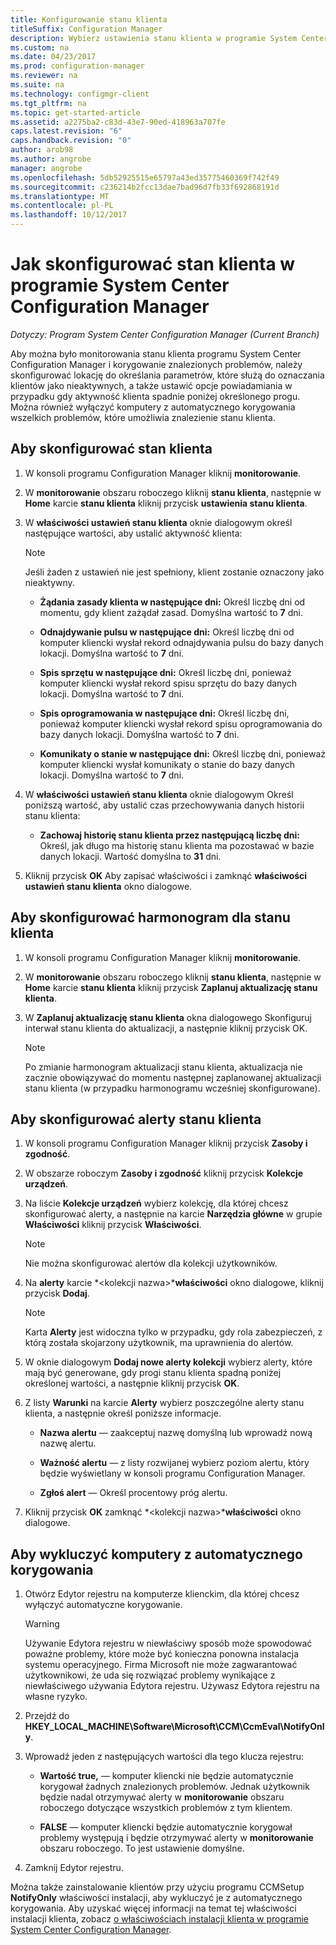 ```yaml
---
title: Konfigurowanie stanu klienta
titleSuffix: Configuration Manager
description: Wybierz ustawienia stanu klienta w programie System Center Configuration Manager.
ms.custom: na
ms.date: 04/23/2017
ms.prod: configuration-manager
ms.reviewer: na
ms.suite: na
ms.technology: configmgr-client
ms.tgt_pltfrm: na
ms.topic: get-started-article
ms.assetid: a2275ba2-c83d-43e7-90ed-418963a707fe
caps.latest.revision: "6"
caps.handback.revision: "0"
author: arob98
ms.author: angrobe
manager: angrobe
ms.openlocfilehash: 5db52925515e65797a43ed35775460369f742f49
ms.sourcegitcommit: c236214b2fcc13dae7bad96d7fb33f692868191d
ms.translationtype: MT
ms.contentlocale: pl-PL
ms.lasthandoff: 10/12/2017
---
```

# <a name="how-to-configure-client-status-in-system-center-configuration-manager"></a>Jak skonfigurować stan klienta w programie System Center Configuration Manager

*Dotyczy: Program System Center Configuration Manager (Current Branch)*

Aby można było monitorowania stanu klienta programu System Center Configuration Manager i korygowanie znalezionych problemów, należy skonfigurować lokację do określania parametrów, które służą do oznaczania klientów jako nieaktywnych, a także ustawić opcje powiadamiania w przypadku gdy aktywność klienta spadnie poniżej określonego progu. Można również wyłączyć komputery z automatycznego korygowania wszelkich problemów, które umożliwia znalezienie stanu klienta.  

##  <a name="BKMK_1"></a>Aby skonfigurować stan klienta  

1.  W konsoli programu Configuration Manager kliknij **monitorowanie**.  

2.  W **monitorowanie** obszaru roboczego kliknij **stanu klienta**, następnie w **Home** karcie **stanu klienta** kliknij przycisk **ustawienia stanu klienta**.  

3.  W **właściwości ustawień stanu klienta** oknie dialogowym określ następujące wartości, aby ustalić aktywność klienta:  

    > [!NOTE]  
    >  Jeśli żaden z ustawień nie jest spełniony, klient zostanie oznaczony jako nieaktywny.  

    -   **Żądania zasady klienta w następujące dni:** Określ liczbę dni od momentu, gdy klient zażądał zasad. Domyślna wartość to **7** dni.  

    -   **Odnajdywanie pulsu w następujące dni:** Określ liczbę dni od komputer kliencki wysłał rekord odnajdywania pulsu do bazy danych lokacji. Domyślna wartość to **7** dni.  

    -   **Spis sprzętu w następujące dni:** Określ liczbę dni, ponieważ komputer kliencki wysłał rekord spisu sprzętu do bazy danych lokacji. Domyślna wartość to **7** dni.  

    -   **Spis oprogramowania w następujące dni:** Określ liczbę dni, ponieważ komputer kliencki wysłał rekord spisu oprogramowania do bazy danych lokacji. Domyślna wartość to **7** dni.  

    -   **Komunikaty o stanie w następujące dni:** Określ liczbę dni, ponieważ komputer kliencki wysłał komunikaty o stanie do bazy danych lokacji. Domyślna wartość to **7** dni.  

4.  W **właściwości ustawień stanu klienta** oknie dialogowym Określ poniższą wartość, aby ustalić czas przechowywania danych historii stanu klienta:  

    -   **Zachowaj historię stanu klienta przez następującą liczbę dni:** Określ, jak długo ma historię stanu klienta ma pozostawać w bazie danych lokacji. Wartość domyślna to **31** dni.  

5.  Kliknij przycisk **OK** Aby zapisać właściwości i zamknąć **właściwości ustawień stanu klienta** okno dialogowe.  

##  <a name="BKMK_Schedule"></a>Aby skonfigurować harmonogram dla stanu klienta  

1.  W konsoli programu Configuration Manager kliknij **monitorowanie**.  

2.  W **monitorowanie** obszaru roboczego kliknij **stanu klienta**, następnie w **Home** karcie **stanu klienta** kliknij przycisk **Zaplanuj aktualizację stanu klienta**.  

3.  W **Zaplanuj aktualizację stanu klienta** okna dialogowego Skonfiguruj interwał stanu klienta do aktualizacji, a następnie kliknij przycisk OK.  

    > [!NOTE]  
    >  Po zmianie harmonogram aktualizacji stanu klienta, aktualizacja nie zacznie obowiązywać do momentu następnej zaplanowanej aktualizacji stanu klienta (w przypadku harmonogramu wcześniej skonfigurowane).  

##  <a name="BKMK_2"></a>Aby skonfigurować alerty stanu klienta  

1.  W konsoli programu Configuration Manager kliknij przycisk **Zasoby i zgodność**.  

2.  W obszarze roboczym **Zasoby i zgodność** kliknij przycisk **Kolekcje urządzeń**.  

3.  Na liście **Kolekcje urządzeń** wybierz kolekcję, dla której chcesz skonfigurować alerty, a następnie na karcie **Narzędzia główne** w grupie **Właściwości** kliknij przycisk **Właściwości**.  

    > [!NOTE]  
    >  Nie można skonfigurować alertów dla kolekcji użytkowników.  

4.  Na **alerty** karcie  *&lt;kolekcji nazwa\>***właściwości** okno dialogowe, kliknij przycisk **Dodaj**.  

    > [!NOTE]  
    >  Karta **Alerty** jest widoczna tylko w przypadku, gdy rola zabezpieczeń, z którą została skojarzony użytkownik, ma uprawnienia do alertów.  

5.  W oknie dialogowym **Dodaj nowe alerty kolekcji** wybierz alerty, które mają być generowane, gdy progi stanu klienta spadną poniżej określonej wartości, a następnie kliknij przycisk **OK**.  

6.  Z listy **Warunki** na karcie **Alerty** wybierz poszczególne alerty stanu klienta, a następnie określ poniższe informacje.  

    -   **Nazwa alertu** — zaakceptuj nazwę domyślną lub wprowadź nową nazwę alertu.  

    -   **Ważność alertu** — z listy rozwijanej wybierz poziom alertu, który będzie wyświetlany w konsoli programu Configuration Manager.  

    -   **Zgłoś alert** — Określ procentowy próg alertu.  

7.  Kliknij przycisk **OK** zamknąć  *&lt;kolekcji nazwa\>***właściwości** okno dialogowe.  

##  <a name="BKMK_3"></a>Aby wykluczyć komputery z automatycznego korygowania  

1.  Otwórz Edytor rejestru na komputerze klienckim, dla której chcesz wyłączyć automatyczne korygowanie.  

    > [!WARNING]  
    >  Używanie Edytora rejestru w niewłaściwy sposób może spowodować poważne problemy, które może być konieczna ponowna instalacja systemu operacyjnego. Firma Microsoft nie może zagwarantować użytkownikowi, że uda się rozwiązać problemy wynikające z niewłaściwego używania Edytora rejestru. Używasz Edytora rejestru na własne ryzyko.  

2.  Przejdź do **HKEY_LOCAL_MACHINE\Software\Microsoft\CCM\CcmEval\NotifyOnly**.  

3.  Wprowadź jeden z następujących wartości dla tego klucza rejestru:  

    -   **Wartość true,** — komputer kliencki nie będzie automatycznie korygował żadnych znalezionych problemów. Jednak użytkownik będzie nadal otrzymywać alerty w **monitorowanie** obszaru roboczego dotyczące wszystkich problemów z tym klientem.  

    -   **FALSE** — komputer kliencki będzie automatycznie korygował problemy występują i będzie otrzymywać alerty w **monitorowanie** obszaru roboczego. To jest ustawienie domyślne.  

4.  Zamknij Edytor rejestru.  

 Można także zainstalowanie klientów przy użyciu programu CCMSetup **NotifyOnly** właściwości instalacji, aby wykluczyć je z automatycznego korygowania. Aby uzyskać więcej informacji na temat tej właściwości instalacji klienta, zobacz [o właściwościach instalacji klienta w programie System Center Configuration Manager](../../../core/clients/deploy/about-client-installation-properties.md).  
